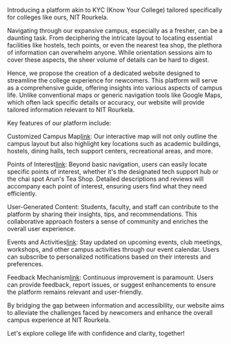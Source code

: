 Introducing a platform akin to KYC (Know Your College) tailored specifically for colleges like ours, NIT Rourkela.

Navigating through our expansive campus, especially as a fresher, can be a daunting task. From deciphering the intricate layout to locating essential facilities like hostels, tech points, or even the nearest tea shop, the plethora of information can overwhelm anyone. While orientation sessions aim to cover these aspects, the sheer volume of details can be hard to digest.

Hence, we propose the creation of a dedicated website designed to streamline the college experience for newcomers. This platform will serve as a comprehensive guide, offering insights into various aspects of campus life. Unlike conventional maps or generic navigation tools like Google Maps, which often lack specific details or accuracy, our website will provide tailored information relevant to NIT Rourkela.

Key features of our platform include:

Customized Campus Map[link](https://abarpanda.github.io/HaTMiLon): Our interactive map will not only outline the campus layout but also highlight key locations such as academic buildings, hostels, dining halls, tech support centers, recreational areas, and more.

Points of Interest[link](https://abarpanda.github.io/HaTMiLon/essentials.html): Beyond basic navigation, users can easily locate specific points of interest, whether it's the designated tech support hub or the chai spot Arun's Tea Shop. Detailed descriptions and reviews will accompany each point of interest, ensuring users find what they need efficiently.

User-Generated Content: Students, faculty, and staff can contribute to the platform by sharing their insights, tips, and recommendations. This collaborative approach fosters a sense of community and enriches the overall user experience.

Events and Activities[link](file:///C:/Users/abarp/Desktop/Hackathon/HaTMiLon/news.html): Stay updated on upcoming events, club meetings, workshops, and other campus activities through our event calendar. Users can subscribe to personalized notifications based on their interests and preferences.

Feedback Mechanism[link](file:///C:/Users/abarp/Desktop/Hackathon/HaTMiLon/suggestions.html): Continuous improvement is paramount. Users can provide feedback, report issues, or suggest enhancements to ensure the platform remains relevant and user-friendly.

By bridging the gap between information and accessibility, our website aims to alleviate the challenges faced by newcomers and enhance the overall campus experience at NIT Rourkela.

Let's explore college life with confidence and clarity, together!
